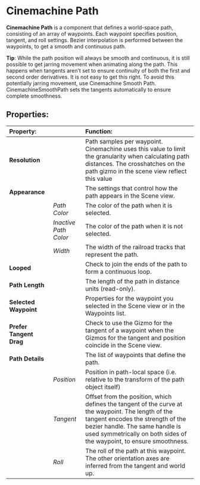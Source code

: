 # Cinemachine Path

__Cinemachine Path__ is a component that defines a world-space path, consisting of an array of waypoints. Each waypoint specifies position, tangent, and roll settings. Bezier interpolation is performed between the waypoints, to get a smooth and continuous path.

**Tip**: While the path position will always be smooth and continuous, it is still possible to get jarring movement when animating along the path. This happens when tangents aren’t set to ensure continuity of both the first and second order derivatives. It is not easy to get this right.  To avoid this potentially jarring movement, use Cinemachine Smooth Path. CinemachineSmoothPath sets the tangents automatically to ensure complete smoothness.

## Properties:

| **Property:** || **Function:** |
|:---|:---|:---|
| __Resolution__ || Path samples per waypoint. Cinemachine uses this value to limit the granularity when calculating path distances. The crosshatches on the path gizmo in the scene view reflect this value|
| __Appearance__ || The settings that control how the path appears in the Scene view. |
| | _Path Color_ | The color of the path when it is selected. |
| | _Inactive Path Color_ | The color of the path when it is not selected. |
| | _Width_ | The width of the railroad tracks that represent the path. |
| __Looped__ || Check to join the ends of the path to form a continuous loop. |
| __Path Length__ || The length of the path in distance units (read-only). |
| __Selected Waypoint__ || Properties for the waypoint you selected in the Scene view or in the Waypoints list. |
| __Prefer Tangent Drag__ || Check to use the Gizmo for the tangent of a waypoint when the Gizmos for the tangent and position coincide in the Scene view.  |
| __Path Details__ || The list of waypoints that define the path. |
| | _Position_ | Position in path-local space (i.e. relative to the transform of the path object itself) |
| | _Tangent_ | Offset from the position, which defines the tangent of the curve at the waypoint. The length of the tangent encodes the strength of the bezier handle. The same handle is used symmetrically on both sides of the waypoint, to ensure smoothness. |
| | _Roll_ | The roll of the path at this waypoint. The other orientation axes are inferred from the tangent and world up. |


